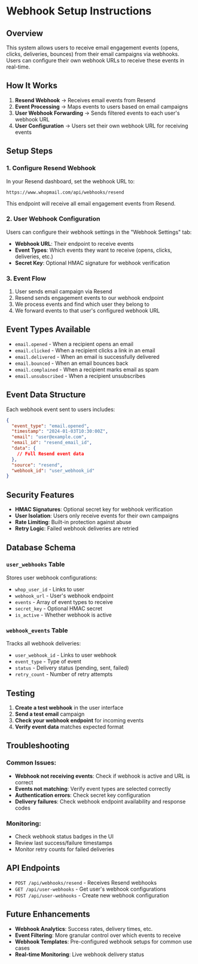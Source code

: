 # Webhook Setup Instructions

## Overview
This system allows users to receive email engagement events (opens, clicks, deliveries, bounces) from their email campaigns via webhooks. Users can configure their own webhook URLs to receive these events in real-time.

## How It Works

1. **Resend Webhook** → Receives email events from Resend
2. **Event Processing** → Maps events to users based on email campaigns
3. **User Webhook Forwarding** → Sends filtered events to each user's webhook URL
4. **User Configuration** → Users set their own webhook URL for receiving events

## Setup Steps

### 1. Configure Resend Webhook
In your Resend dashboard, set the webhook URL to:
```
https://www.whopmail.com/api/webhooks/resend
```

This endpoint will receive all email engagement events from Resend.

### 2. User Webhook Configuration
Users can configure their webhook settings in the "Webhook Settings" tab:

- **Webhook URL**: Their endpoint to receive events
- **Event Types**: Which events they want to receive (opens, clicks, deliveries, etc.)
- **Secret Key**: Optional HMAC signature for webhook verification

### 3. Event Flow
1. User sends email campaign via Resend
2. Resend sends engagement events to our webhook endpoint
3. We process events and find which user they belong to
4. We forward events to that user's configured webhook URL

## Event Types Available

- `email.opened` - When a recipient opens an email
- `email.clicked` - When a recipient clicks a link in an email
- `email.delivered` - When an email is successfully delivered
- `email.bounced` - When an email bounces back
- `email.complained` - When a recipient marks email as spam
- `email.unsubscribed` - When a recipient unsubscribes

## Event Data Structure

Each webhook event sent to users includes:

```json
{
  "event_type": "email.opened",
  "timestamp": "2024-01-03T10:30:00Z",
  "email": "user@example.com",
  "email_id": "resend_email_id",
  "data": {
    // Full Resend event data
  },
  "source": "resend",
  "webhook_id": "user_webhook_id"
}
```

## Security Features

- **HMAC Signatures**: Optional secret key for webhook verification
- **User Isolation**: Users only receive events for their own campaigns
- **Rate Limiting**: Built-in protection against abuse
- **Retry Logic**: Failed webhook deliveries are retried

## Database Schema

### `user_webhooks` Table
Stores user webhook configurations:
- `whop_user_id` - Links to user
- `webhook_url` - User's webhook endpoint
- `events` - Array of event types to receive
- `secret_key` - Optional HMAC secret
- `is_active` - Whether webhook is active

### `webhook_events` Table
Tracks all webhook deliveries:
- `user_webhook_id` - Links to user webhook
- `event_type` - Type of event
- `status` - Delivery status (pending, sent, failed)
- `retry_count` - Number of retry attempts

## Testing

1. **Create a test webhook** in the user interface
2. **Send a test email** campaign
3. **Check your webhook endpoint** for incoming events
4. **Verify event data** matches expected format

## Troubleshooting

### Common Issues:
- **Webhook not receiving events**: Check if webhook is active and URL is correct
- **Events not matching**: Verify event types are selected correctly
- **Authentication errors**: Check secret key configuration
- **Delivery failures**: Check webhook endpoint availability and response codes

### Monitoring:
- Check webhook status badges in the UI
- Review last success/failure timestamps
- Monitor retry counts for failed deliveries

## API Endpoints

- `POST /api/webhooks/resend` - Receives Resend webhooks
- `GET /api/user-webhooks` - Get user's webhook configurations
- `POST /api/user-webhooks` - Create new webhook configuration

## Future Enhancements

- **Webhook Analytics**: Success rates, delivery times, etc.
- **Event Filtering**: More granular control over which events to receive
- **Webhook Templates**: Pre-configured webhook setups for common use cases
- **Real-time Monitoring**: Live webhook delivery status
